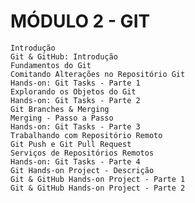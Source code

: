 # MÓDULO 2 - GIT

    Introdução
    Git & GitHub: Introdução
    Fundamentos do Git
    Comitando Alterações no Repositório Git
    Hands-on: Git Tasks - Parte 1
    Explorando os Objetos do Git
    Hands-on: Git Tasks - Parte 2
    Git Branches & Merging
    Merging - Passo a Passo
    Hands-on: Git Tasks - Parte 3
    Trabalhando com Repositório Remoto
    Git Push e Git Pull Request
    Serviços de Repositórios Remotos
    Hands-on: Git Tasks - Parte 4
    Git Hands-on Project - Descrição
    Git & GitHub Hands-on Project - Parte 1
    Git & GitHub Hands-on Project - Parte 2

